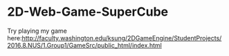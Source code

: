# 2D-Web-Game-SuperCube
Try playing my game here:http://faculty.washington.edu/ksung/2DGameEngine/StudentProjects/2016.8.NUS/1.Group1/GameSrc/public_html/index.html
